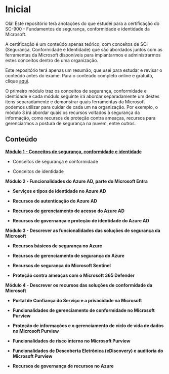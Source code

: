 # Inicial

Olá! Este repositório terá anotações do que estudei para a certificação do SC-900 - Fundamentos de segurança, conformidade e identidade da Microsoft.

A certificação é um conteúdo apenas teórico, com conceitos de SCI (Segurança, Conformidade e Identidade) que são abordados juntos com as ferramentas da Microsoft disponíveis para implantarmos e administrarmos estes conceitos dentro de uma organização. 

Este repositório terá apenas um resumão, que usei para estudar e revisar o conteúdo antes do exame. Para o conteúdo completo online e gratuito, clique [aqui](https://learn.microsoft.com/pt-br/certifications/exams/sc-900/).

O primeiro módulo traz os conceitos de segurança, conformidade e identidade e cada módulo seguinte irá abordar separadamente um destes itens separadamente e demonstrar quais ferramentas da Microsoft podemos utilizar para cuidar de cada um na organização. Por exemplo, o módulo 3 irá abordar quais os recursos voltados à segurança da informação, como recursos de proteção contra ameaças, recursos para gerenciarmos a postura de segurança na nuvem, entre outros.    

## Conteúdo

[**Módulo 1 - Conceitos de segurança, conformidade e identidade**](Modulo1/)

* Conceitos de segurança e conformidade

* Conceitos de identidade

**Módulo 2 - Funcionalidades do Azure AD, parte do Microsoft Entra**

* **Serviços e tipos de identidade no Azure AD**

* **Recursos de autenticação do Azure AD**

* **Recursos de gerenciamento de acesso do Azure AD**

* **Recursos de governança e proteção de identidade do Azure AD**

**Módulo 3 - Descrever as funcionalidades das soluções de segurança da Microsoft**

* **Recursos básicos de segurança no Azure**

* **Recursos de gerenciamento de segurança do Azure**

* **Recursos de segurança do Microsoft Sentinel**

* **Proteção contra ameaças com o Microsoft 365 Defender**

**Módulo 4 - Descrever os recursos das soluções de conformidade da Microsoft**

* **Portal de Confiança do Serviço e a privacidade na Microsoft**

* **Funcionalidades de gerenciamento de conformidade no Microsoft Purview**

* **Proteção de informações e o gerenciamento de ciclo de vida de dados no Microsoft Purview**

* **Funcionalidades de risco interno no Microsoft Purview**

* **Funcionalidades de Descoberta Eletrônica (eDiscovery) e auditoria do Microsoft Purview**

* **Recursos de governança de recursos no Azure**



